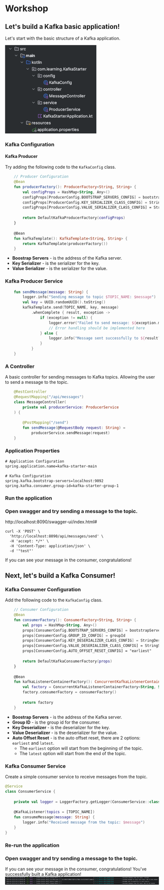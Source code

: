 # Workshop

## Let's build a Kafka basic application!

Let's start with the basic structure of a Kafka application.

![basic-structure.png](workshop_images/basic-structure.png)

### Kafka Configuration

#### Kafka Producer 

Try adding the following code to the `KafkaConfig` class.
```kotlin
    // Producer Configuration
    @Bean
    fun producerFactory(): ProducerFactory<String, String> {
        val configProps = HashMap<String, Any>()
        configProps[ProducerConfig.BOOTSTRAP_SERVERS_CONFIG] = bootstrapServers
        configProps[ProducerConfig.KEY_SERIALIZER_CLASS_CONFIG] = StringSerializer::class.java
        configProps[ProducerConfig.VALUE_SERIALIZER_CLASS_CONFIG] = StringSerializer::class.java

        return DefaultKafkaProducerFactory(configProps)
    }

    @Bean
    fun kafkaTemplate(): KafkaTemplate<String, String> {
        return KafkaTemplate(producerFactory())
    }
```
- **Boostrap Servers** - is the address of the Kafka server.
- **Key Serializer** - is the serializer for the key.
- **Value Serializer** - is the serializer for the value.

### Kafka Producer Service

```kotlin
    fun sendMessage(message: String) {
        logger.info("Sending message to topic $TOPIC_NAME: $message")
        val key = UUID.randomUUID().toString()
        kafkaTemplate.send(TOPIC_NAME, key, message)
            .whenComplete { result, exception ->
                if (exception != null) {
                    logger.error("Failed to send message: ${exception.message}")
                    // Error handling should be implemented here
                } else {
                    logger.info("Message sent successfully to ${result?.recordMetadata?.topic()}:${result?.recordMetadata?.partition()}")
                }
            }
    }
```

### A Controller

A basic controller for sending messages to Kafka topics. Allowing the user to send a message to the topic.
```kotlin
    @RestController
    @RequestMapping("/api/messages")
    class MessageController(
        private val producerService: ProducerService
    ) {
    
        @PostMapping("/send")
        fun sendMessage(@RequestBody request: String) =
            producerService.sendMessage(request)
    }
```

### Application Properties

```properties
# Application Configuration
spring.application.name=kafka-starter-main

# Kafka Configuration
spring.kafka.bootstrap-servers=localhost:9092
spring.kafka.consumer.group-id=kafka-starter-group-1
```

### Run the application

### Open swagger and try sending a message to the topic.

http://localhost:8090/swagger-ui/index.html#

```
curl -X 'POST' \
  'http://localhost:8090/api/messages/send' \
  -H 'accept: */*' \
  -H 'Content-Type: application/json' \
  -d '"test"'
  ```
If you can see your message in the consumer, congratulations!

## Next, let's build a Kafka Consumer!

### Kafka Consumer Configuration

Add the following code to the `KafkaConfig` class.

```kotlin
    // Consumer Configuration
    @Bean
    fun consumerFactory(): ConsumerFactory<String, String> {
        val props = HashMap<String, Any>()
        props[ConsumerConfig.BOOTSTRAP_SERVERS_CONFIG] = bootstrapServers
        props[ConsumerConfig.GROUP_ID_CONFIG] = groupId
        props[ConsumerConfig.KEY_DESERIALIZER_CLASS_CONFIG] = StringDeserializer::class.java
        props[ConsumerConfig.VALUE_DESERIALIZER_CLASS_CONFIG] = StringSerializer::class.java
        props[ConsumerConfig.AUTO_OFFSET_RESET_CONFIG] = "earliest"
    
        return DefaultKafkaConsumerFactory(props)
    }
    
    @Bean
    fun kafkaListenerContainerFactory(): ConcurrentKafkaListenerContainerFactory<String, String> {
        val factory = ConcurrentKafkaListenerContainerFactory<String, String>()
        factory.consumerFactory = consumerFactory()
        
        return factory
    }
```
- **Boostrap Servers** - is the address of the Kafka server.
- **Group ID** - is the group id for the consumer.
- **Key Deserializer** - is the deserializer for the key.
- **Value Deserializer** - is the deserializer for the value.
- **Auto Offset Reset** - is the auto offset reset, there are 2 options: `earliest` and `latest`.
  - The `earliest` option will start from the beginning of the topic.
  - The `latest` option will start from the end of the topic.

### Kafka Consumer Service

Create a simple consumer service to receive messages from the topic.

```kotlin
@Service
class ConsumerService {

    private val logger = LoggerFactory.getLogger(ConsumerService::class.java)
    
    @KafkaListener(topics = [TOPIC_NAME])
    fun consumeMessage(message: String) {
        logger.info("Received message from the topic: $message")
    }
}
```

### Re-run the application

### Open swagger and try sending a message to the topic.

If you can see your message in the consumer, congratulations! You've successfully built a Kafka application!
![consumer_success.png](workshop_images/consumer_success.png)